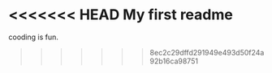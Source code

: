 <<<<<<< HEAD
My first readme
=======
cooding is fun. 
>>>>>>> 8ec2c29dffd291949e493d50f24a92b16ca98751
